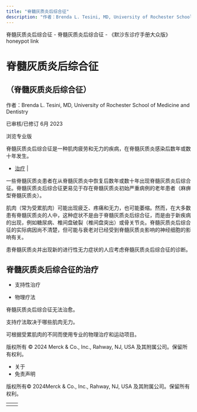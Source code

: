 ```yaml
---
title: "脊髓灰质炎后综合征"
description: "作者：Brenda L. Tesini, MD, University of Rochester School of Medicine and Dentistry"
---
```


﻿脊髓灰质炎后综合征 \- 脊髓灰质炎后综合征 \- 《默沙东诊疗手册大众版》 honeypot link

# 脊髓灰质炎后综合征

## （脊髓灰质炎后综合征）

作者：Brenda L. Tesini, MD, University of Rochester School of Medicine and Dentistry

已审核/已修订 6月 2023

浏览专业版

脊髓灰质炎后综合征是一种肌肉疲劳和无力的疾病，在脊髓灰质炎感染后数年或数十年发生。

- [治疗](#治疗_v38916811_zh) \|

一些脊髓灰质炎患者在从脊髓灰质炎中恢复后数年或数十年出现脊髓灰质炎后综合征。脊髓灰质炎后综合征更易见于存在脊髓灰质炎初始严重病例的老年患者（麻痹型脊髓灰质炎）。

肌肉（常为受累肌肉）可能出现疲乏、疼痛和无力，也可能萎缩。然而，在大多数患有脊髓灰质炎的人中，这种症状不是由于脊髓灰质炎后综合征，而是由于新疾病的出现，例如糖尿病、椎间盘破裂（椎间盘突出）或骨关节炎。脊髓灰质炎后综合征的实际病因尚不清楚，但可能与衰老对已经受到脊髓灰质炎影响的神经细胞的影响有关。

患脊髓灰质炎并出现新的进行性无力症状的人应考虑脊髓灰质炎后综合征的诊断。

## 脊髓灰质炎后综合征的治疗

- 支持性治疗

- 物理疗法


脊髓灰质炎后综合征无法治愈。

支持疗法取决于哪些肌肉无力。

可根据受累肌肉的不同而使用专业的物理治疗和运动项目。



版权所有 © 2024
Merck & Co., Inc., Rahway, NJ, USA 及其附属公司。保留所有权利。

- 关于
- 免责声明

版权所有© 2024Merck & Co., Inc., Rahway, NJ, USA 及其附属公司。保留所有权利。

|     |     |
| --- | --- |
|  |  |